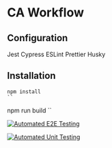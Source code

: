 # CA Workflow

## Configuration

Jest
Cypress
ESLint
Prettier
Husky

## Installation
````
npm install
``
````
npm run build
``

[![Automated E2E Testing](https://github.com/Zaracki/social-media-client/actions/workflows/e2e-test.yml/badge.svg)](https://github.com/Zaracki/social-media-client/actions/workflows/e2e-test.yml)

[![Automated Unit Testing](https://github.com/Zaracki/social-media-client/actions/workflows/unit-test.yml/badge.svg)](https://github.com/Zaracki/social-media-client/actions/workflows/unit-test.yml)